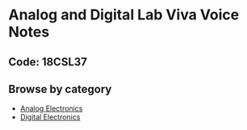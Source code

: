 # Analog and Digital Lab Viva Voice Notes

## Code: 18CSL37

## Browse by category

- [Analog Electronics](Analog)
- [Digital Electronics](Digital)
